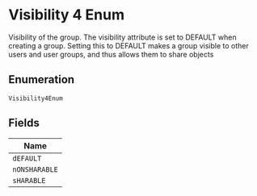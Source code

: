 
# Visibility 4 Enum

Visibility of the group. The visibility attribute is set to DEFAULT when creating a group. Setting this to DEFAULT makes a group visible to other users and user groups, and thus allows them to share objects

## Enumeration

`Visibility4Enum`

## Fields

| Name |
|  --- |
| `dEFAULT` |
| `nONSHARABLE` |
| `sHARABLE` |

